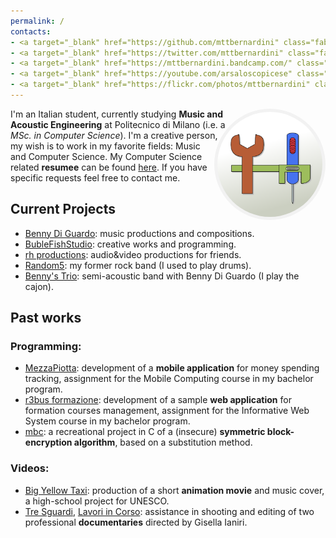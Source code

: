 ```yaml
---
permalink: /
contacts:
- <a target="_blank" href="https://github.com/mttbernardini" class="fab fa-fw fa-github"></a>
- <a target="_blank" href="https://twitter.com/mttbernardini" class="fab fa-fw fa-twitter"></a>
- <a target="_blank" href="https://mttbernardini.bandcamp.com/" class="fab fa-fw fa-bandcamp"></a>
- <a target="_blank" href="https://youtube.com/arsaloscopicese" class="fab fa-fw fa-youtube"></a>
- <a target="_blank" href="https://flickr.com/photos/mttbernardini" class="fab fa-fw fa-flickr"></a>
---
```


<style>
.tools-logo {
	display: block;
	border-radius: 50%;
	box-shadow: 0 0 5px #BBB;
	float: right;
	width: 12em;
	height: 12em;
	padding: 5px;
	shape-outside: circle();
	box-shadow: none;
	background-color: #f2f2f2;
}
</style>

<img src="assets/img/tools.png" class="tools-logo" title="My universal logo">

I'm an Italian student, currently studying **Music and Acoustic Engineering** at Politecnico di Milano (i.e. a *MSc. in Computer Science*).
I'm a creative person, my wish is to work in my favorite fields: Music and Computer Science.
My Computer Science related **resumee** can be found [here](/cv). If you have specific requests feel free to contact me.


Current Projects
----------------

- [Benny Di Guardo](https://bennydguardo.it): music productions and compositions.
- [BubleFishStudio](https://bubblefish.studio): creative works and programming.
- [rh productions](https://www.youtube.com/playlist?list=PLJW_4sXRt8zcGNZX7oyXOI2-78hkTfcIn): audio&video productions for friends.
- [Random5](https://random5music.it): my former rock band (I used to play drums).
- [Benny's Trio](https://trio.bennydguardo.it): semi-acoustic band with Benny Di Guardo (I play the cajon).


Past works
----------

### Programming:

- [MezzaPiotta](https://www.youtube.com/watch?v=FLF8M5eMwvg): development of a **mobile application** for money spending tracking, assignment for the Mobile Computing course in my bachelor program.
- [r3bus formazione](https://bitbucket.org/r3bus/formazione): development of a sample **web application** for formation courses management, assignment for the Informative Web System course in my bachelor program.
- [mbc](https://github.com/mttbernardini/mbc): a recreational project in C of a (insecure) **symmetric block-encryption algorithm**, based on a substitution method.

### Videos:

- [Big Yellow Taxi](https://www.youtube.com/watch?v=pzqhckXevK0): production of a short **animation movie** and music cover, a high-school project for UNESCO.
- [Tre Sguardi](https://vimeo.com/70772938), [Lavori in Corso](https://vimeo.com/114587150): assistance in shooting and editing of two professional **documentaries** directed by Gisella Ianiri.
